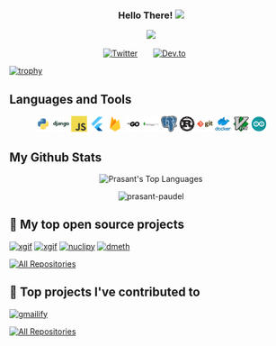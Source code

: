 <!-- Greet -->
<h3 align="center">
  Hello There!
  <img src="https://media.giphy.com/media/hvRJCLFzcasrR4ia7z/giphy.gif" width="28">
</h3>

<!-- Typing SVG by DenverCoder1 - https://github.com/DenverCoder1/readme-typing-svg -->
<p align="center">
    <img src="https://readme-typing-svg.herokuapp.com/?lines=Developer;CyberSecurity%20Enthusiast;Maker;Breaker&font=Fira%20Code&center=true&width=440&height=45&color=368f8b&vCenter=true&size=22&pause=1000">
</p>



<!-- Social icons section -->
<p align="center">
  <a href="https://twitter.com/prasant_paudel"><img width="32px" alt="Twitter" title="Twitter" src="https://raw.githubusercontent.com/peterthehan/peterthehan/master/assets/twitter.svg"/></a>
  &#8287;&#8287;&#8287;&#8287;&#8287;
  <a href="https://linkedin.com/in/prasant-paudel/"><img width="32px" alt="Dev.to" title="DenverCoder1 Dev.to" src="https://raw.githubusercontent.com/peterthehan/peterthehan/master/assets/linkedin.svg"></a>
  &#8287;&#8287;&#8287;&#8287;&#8287;
</p>

<!-- Trophy -->
[![trophy](https://github-profile-trophy.vercel.app/?username=prasant-paudel)](https://github.com/ryo-ma/github-profile-trophy)



## Languages and Tools
<p align="center">
    <code><img height="28" src="https://raw.githubusercontent.com/github/explore/80688e429a7d4ef2fca1e82350fe8e3517d3494d/topics/python/python.png"></code>
    <code><img height="28" src="https://raw.githubusercontent.com/github/explore/80688e429a7d4ef2fca1e82350fe8e3517d3494d/topics/django/django.png"></code>
    <code><img height="28" src="https://raw.githubusercontent.com/github/explore/80688e429a7d4ef2fca1e82350fe8e3517d3494d/topics/javascript/javascript.png"></code>
    <code><img height="28" src="https://raw.githubusercontent.com/github/explore/80688e429a7d4ef2fca1e82350fe8e3517d3494d/topics/flutter/flutter.png"></code>
    <code><img height="28" src="https://raw.githubusercontent.com/github/explore/80688e429a7d4ef2fca1e82350fe8e3517d3494d/topics/firebase/firebase.png"></code>
    <code><img height="28" src="https://raw.githubusercontent.com/github/explore/80688e429a7d4ef2fca1e82350fe8e3517d3494d/topics/go/go.png"></code>
    <code><img height="28" src="https://raw.githubusercontent.com/github/explore/80688e429a7d4ef2fca1e82350fe8e3517d3494d/topics/mongodb/mongodb.png"></code>
    <code><img height="28" src="https://raw.githubusercontent.com/github/explore/80688e429a7d4ef2fca1e82350fe8e3517d3494d/topics/postgresql/postgresql.png"></code>
    <code><img height="28" src="https://raw.githubusercontent.com/github/explore/80688e429a7d4ef2fca1e82350fe8e3517d3494d/topics/rust/rust.png"></code>
    <code><img height="28" src="https://raw.githubusercontent.com/github/explore/80688e429a7d4ef2fca1e82350fe8e3517d3494d/topics/git/git.png"></code>
    <code><img height="28" src="https://raw.githubusercontent.com/github/explore/80688e429a7d4ef2fca1e82350fe8e3517d3494d/topics/docker/docker.png"></code>
    <code><img height="28" src="https://raw.githubusercontent.com/github/explore/80688e429a7d4ef2fca1e82350fe8e3517d3494d/topics/vim/vim.png"></code>
    <code><img height="28" src="https://raw.githubusercontent.com/github/explore/80688e429a7d4ef2fca1e82350fe8e3517d3494d/topics/arduino/arduino.png"></code>
</p>



<!-- Github Stats -->
## My Github Stats
<p align="center">
    <img alt="Prasant's Top Languages" src="https://github-readme-stats.vercel.app/api/top-langs/?username=prasant-paudel&langs_count=8&layout=compact&theme=react&hide_border=true&bg_color=1F222E&title_color=368f8b&icon_color=F8D866&hide=Jupyter%20Notebook" height="192px"/>
</p>
<p align="center"> 
    <img src="https://github-readme-stats.vercel.app/api?username=prasant-paudel&show_icons=true&theme=gotham" alt="prasant-paudel" />
</p>



## 📘 My top open source projects

<!-- Repo info cards - https://github.com/anuraghazra/github-readme-stats -->
<!-- Small repo cards (fork) - https://github.com/DenverCoder1/github-readme-stats -->
<p align="left">
  <a href="https://github.com/prasant-paudel/xgif"><img width="278" src="https://denvercoder1-github-readme-stats.vercel.app/api/pin/?username=prasant-paudel&repo=xgif&theme=react&bg_color=1F222E&title_color=368f8b&icon_color=F8D866&show_icons=false&hide_border=true" alt="xgif"></a>
  <a href="https://github.com/prasant-paudel/xml-hydra"><img width="278" src="https://denvercoder1-github-readme-stats.vercel.app/api/pin/?username=prasant-paudel&repo=xml-hydra&theme=react&bg_color=1F222E&title_color=368f8b&icon_color=F8D866&show_icons=false&hide_border=true" alt="xgif"></a>
  <a href="https://github.com/prasant-paudel/nuclipy"><img width="278" src="https://denvercoder1-github-readme-stats.vercel.app/api/pin/?username=prasant-paudel&repo=nuclipy&theme=react&bg_color=1F222E&title_color=368f8b&icon_color=F8D866&show_icons=false&hide_border=true" alt="nuclipy"></a>
  <a href="https://github.com/prasant-paudel/dmeth"><img width="278" src="https://denvercoder1-github-readme-stats.vercel.app/api/pin/?username=prasant-paudel&repo=dmeth&theme=react&bg_color=1F222E&title_color=368f8b&icon_color=F8D866&show_icons=false&hide_border=true" alt="dmeth"></a>
</p>

<p align="left">
  <a href="https://github.com/prasant-paudel?tab=repositories&sort=stargazers"><img alt="All Repositories" title="All Repositories" src="https://custom-icon-badges.herokuapp.com/badge/-All%20Repos-2962FF?style=for-the-badge&logoColor=white&logo=repo"/></a>
</p>


## 📘 Top projects I've contributed to

<!-- Repo info cards - https://github.com/anuraghazra/github-readme-stats -->
<!-- Small repo cards (fork) - https://github.com/DenverCoder1/github-readme-stats -->
<p align="left">
  <a href="https://github.com/codedbrain/gmailify"><img width="278" src="https://denvercoder1-github-readme-stats.vercel.app/api/pin/?username=codedbrain&repo=gmailify&theme=react&bg_color=1F222E&title_color=368f8b&icon_color=F8D866&show_icons=false&hide_border=true" alt="gmailify"></a>
</p>

<p align="left">
  <a href="#"><img alt="All Repositories" title="All Repositories" src="https://custom-icon-badges.herokuapp.com/badge/-All%20Forks-2962FF?style=for-the-badge&logoColor=white&logo=fork"/></a>
</p>
